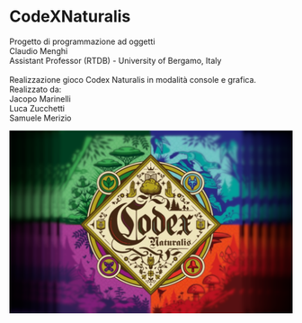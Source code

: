# CodeXNaturalis
Progetto di programmazione ad oggetti  <br> 
Claudio Menghi<br> 
Assistant Professor (RTDB) - University of Bergamo, Italy <br> <br> 
Realizzazione gioco Codex Naturalis in modalità console e grafica. <br> 
Realizzato da: <br> 
Jacopo Marinelli <br> 
Luca Zucchetti <br> 
Samuele Merizio 

![](https://github.com/samuelemerizio/CodeXNaturalis/blob/sviluppo/src/assets/MainBig.png)
